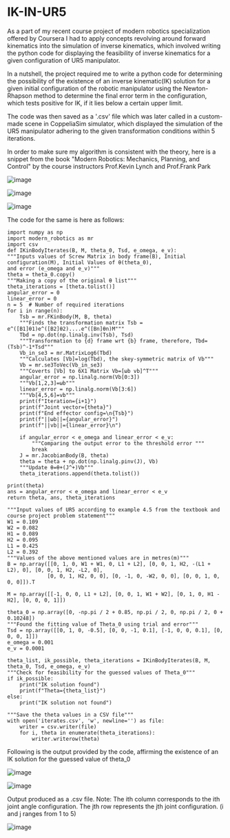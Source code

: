 # IK-IN-UR5
As a part of my recent course project of modern robotics specialization offered by Coursera I had to apply concepts revolving around forward kinematics into the simulation of inverse kinematics, which involved writing the python code for displaying the feasibility of inverse kinematics for a given configuration of UR5 manipulator.

In a nutshell, the project required me to write a python code for determining the possibility of the existence of an inverse kinematic(IK) solution for a given initial configuration of the robotic manipulator using the Newton-Rhapson method to determine the final error term in the configuration, which tests positive for IK, if it lies below a certain upper limit. 

The code was then saved as a '.csv' file which was later called in a custom-made scene in CoppeliaSim simulator, which displayed the simulation of the UR5 manipulator adhering to the given transformation conditions within 5 iterations.

In order to make sure my algorithm is consistent with the theory, here is a snippet from the book "Modern Robotics: Mechanics, Planning, and Control" by the course instructors Prof.Kevin Lynch and Prof.Frank Park

![image](https://github.com/AlphaParticle28/IK-IN-UR5/assets/154257982/81ab6157-3dce-40aa-b89a-b9dece34bff2)

![image](https://github.com/AlphaParticle28/IK-IN-UR5/assets/154257982/02b863eb-b51c-46b5-b67f-e7292b20a5bb)

![image](https://github.com/AlphaParticle28/IK-IN-UR5/assets/154257982/73b712f8-2d42-4ab5-8712-cca0513fe83f)

The code for the same is here as follows:

    import numpy as np
    import modern_robotics as mr
    import csv
    def IKinBodyIterates(B, M, theta_0, Tsd, e_omega, e_v):
    """Inputs values of Screw Matrix in body frame(B), Initial configuration(M), Initial Values of θ(theta_0),
    and error (e_omega and e_v)"""
    theta = theta_0.copy()
    """Making a copy of the original θ list"""
    theta_iterations = [theta.tolist()]
    angular_error = 0
    linear_error = 0
    n = 5  # Number of required iterations
    for i in range(n):
        Tsb = mr.FKinBody(M, B, theta)
        """Finds the transformation matrix Tsb = e^([B1]θ1)e^([B2]θ2)....e^([Bn]θn)M"""
        Tbd = np.dot(np.linalg.inv(Tsb), Tsd)
        """Transformation to {d} frame wrt {b} frame, therefore, Tbd=(Tsb)^-1*Tsd"""
        Vb_in_se3 = mr.MatrixLog6(Tbd)
        """Calculates [Vb]=log(Tbd), the skey-symmetric matrix of Vb"""
        Vb = mr.se3ToVec(Vb_in_se3)
        """Coverts [Vb] to 6X1 Matrix Vb=[ωb vb]^T"""
        angular_error = np.linalg.norm(Vb[0:3])
        """Vb[1,2,3]=ωb"""
        linear_error = np.linalg.norm(Vb[3:6])
        """Vb[4,5,6]=vb"""
        print(f"Iteration={i+1}")
        print(f"Joint vector={theta}")
        print(f"End effector config=\n{Tsb}")
        print(f"||ωb||={angular_error}")
        print(f"||vb||={linear_error}\n")

        if angular_error < e_omega and linear_error < e_v:
            """Comparing the output error to the threshold error """
            break
        J = mr.JacobianBody(B, theta)
        theta = theta + np.dot(np.linalg.pinv(J), Vb)
        """Update θ=θ+(J^+)Vb"""
        theta_iterations.append(theta.tolist())

    print(theta)
    ans = angular_error < e_omega and linear_error < e_v
    return theta, ans, theta_iterations

    """Input values of UR5 according to example 4.5 from the textbook and course project problem statement"""
    W1 = 0.109
    W2 = 0.082
    H1 = 0.089
    H2 = 0.095
    L1 = 0.425
    L2 = 0.392
    """Values of the above mentioned values are in metres(m)"""
    B = np.array([[0, 1, 0, W1 + W1, 0, L1 + L2], [0, 0, 1, H2, -(L1 + L2), 0], [0, 0, 1, H2, -L2, 0],
                 [0, 0, 1, H2, 0, 0], [0, -1, 0, -W2, 0, 0], [0, 0, 1, 0, 0, 0]]).T

    M = np.array([[-1, 0, 0, L1 + L2], [0, 0, 1, W1 + W2], [0, 1, 0, H1 - H2], [0, 0, 0, 1]])

    theta_0 = np.array([0, -np.pi / 2 + 0.85, np.pi / 2, 0, np.pi / 2, 0 + 0.10248])
    """Found the fitting value of Theta_0 using trial and error"""
    Tsd = np.array([[0, 1, 0, -0.5], [0, 0, -1, 0.1], [-1, 0, 0, 0.1], [0, 0, 0, 1]])
    e_omega = 0.001
    e_v = 0.0001

    theta_list, ik_possible, theta_iterations = IKinBodyIterates(B, M, theta_0, Tsd, e_omega, e_v)
    """Check for feasibility for the guessed values of Theta_0"""
    if ik_possible:
        print("IK solution found")
        print(f"Theta={theta_list}")
    else:
        print("IK solution not found")

    """Save the theta values in a CSV file"""
    with open('iterates.csv', 'w', newline='') as file:
        writer = csv.writer(file)
        for i, theta in enumerate(theta_iterations):
            writer.writerow(theta)

Following is the output provided by the code, affirming the existence of an IK solution for the guessed value of theta_0

![image](https://github.com/AlphaParticle28/IK-IN-UR5/assets/154257982/d9a79c39-85d9-4363-8437-0fa2d17e9ff2)

![image](https://github.com/AlphaParticle28/IK-IN-UR5/assets/154257982/dcd85739-ed82-4c48-8b67-e2b1f908f76b)

Output produced as a .csv file. 
Note: The ith column corresponds to the ith joint angle configuration. The jth row represents the jth joint configuration. (i and j ranges from 1 to 5)

![image](https://github.com/AlphaParticle28/IK-IN-UR5/assets/154257982/0b649ed0-1fcd-4b82-a8cf-f129bcba5d1a)
